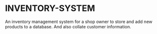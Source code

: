 # INVENTORY-SYSTEM
An inventory management system for a shop owner to store and add new products to a database. And also collate customer information.
